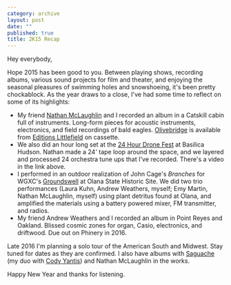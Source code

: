 ```yaml
---
category: archive
layout: post
date: ""
published: true
title: 2K15 Recap
---
```


Hey everybody,

Hope 2015 has been good to you. Between playing shows, recording albums, various sound projects for film and theater, and enjoying the seasonal pleasures of swimming holes and snowshoeing, it's been pretty chockablock. As the year draws to a close, I've had some time to reflect on some of its highlights:

- My friend [Nathan McLaughlin](http://www.nathanmclaughlin.info/) and I recorded an album in a Catskill cabin full of instruments. Long-form pieces for acoustic instruments, electronics, and field recordings of bald eagles. [Olivebridge](https://fullspectrumrecords.bandcamp.com/album/olivebridge) is available from [Editions Littlefield](http://fullspectrumrecords.com/catalog/olivebridge) on cassette.
- We also did an hour long set at the [24 Hour Drone Fest](http://basilicahudson.tumblr.com/post/119854029156/24-hour-drone-experiments-in-sound-and-music) at Basilica Hudson. Nathan made a 24' tape loop around the space, and we layered and processed 24 orchestra tune ups that I've recorded. There's a video in the link above.
- I performed in an outdoor realization of John Cage's _Branches_ for WGXC's [Groundswell](https://wavefarm.org/archive/09a6h6) at Olana State Historic Site. We did two trio performances (Laura Kuhn, Andrew Weathers, myself; Emy Martin, Nathan McLaughlin, myself) using plant detritus found at Olana, and amplified the materials using a battery powered mixer, FM transmitter, and radios.
- My friend Andrew Weathers and I recorded an album in Point Reyes and Oakland. Blissed cosmic zones for organ, Casio, electronics, and driftwood. Due out on Phinery in 2016.

Late 2016 I'm planning a solo tour of the American South and Midwest. Stay tuned for dates as they are confirmed. I also have albums with [Saguache](http://www.aridradio.com/) (my duo with [Cody Yantis](http://codyyantis.com)) and Nathan McLaughlin in the works.

Happy New Year and thanks for listening.

